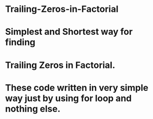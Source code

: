 # Trailing-Zeros-in-Factorial
# Simplest and Shortest way for finding
# Trailing Zeros in Factorial.
# These code written in very simple way just by using for loop and nothing else.

